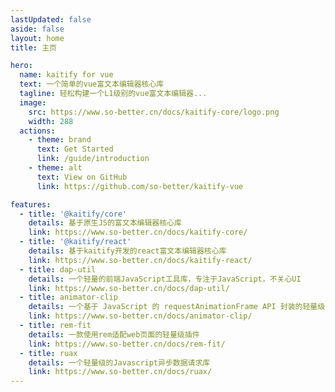 ```yaml
---
lastUpdated: false
aside: false
layout: home
title: 主页

hero:
  name: kaitify for vue
  text: 一个简单的vue富文本编辑器核心库
  tagline: 轻松构建一个L1级别的vue富文本编辑器...
  image:
    src: https://www.so-better.cn/docs/kaitify-core/logo.png
    width: 288
  actions:
    - theme: brand
      text: Get Started
      link: /guide/introduction
    - theme: alt
      text: View on GitHub
      link: https://github.com/so-better/kaitify-vue

features:
  - title: '@kaitify/core'
    details: 基于原生JS的富文本编辑器核心库
    link: https://www.so-better.cn/docs/kaitify-core/
  - title: '@kaitify/react'
    details: 基于kaitify开发的react富文本编辑器核心库
    link: https://www.so-better.cn/docs/kaitify-react/
  - title: dap-util
    details: 一个轻量的前端JavaScript工具库，专注于JavaScript，不关心UI
    link: https://www.so-better.cn/docs/dap-util/
  - title: animator-clip
    details: 一个基于 JavaScript 的 requestAnimationFrame API 封装的轻量级 JS 动画插件
    link: https://www.so-better.cn/docs/animator-clip/
  - title: rem-fit
    details: 一款使用rem适配web页面的轻量级插件
    link: https://www.so-better.cn/docs/rem-fit/
  - title: ruax
    details: 一个轻量级的Javascript异步数据请求库
    link: https://www.so-better.cn/docs/ruax/
---
```

